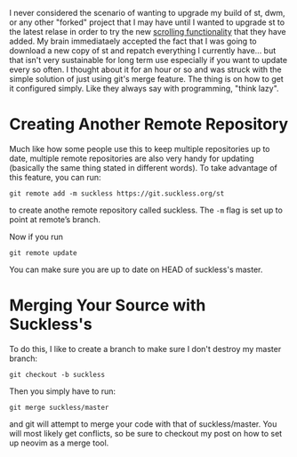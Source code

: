 I never considered the scenario of wanting to upgrade my build of st, dwm, or any other "forked" project that I may have until I wanted to upgrade st to the latest relase in order to try the new [scrolling functionality](https://www.youtube.com/watch?v=sdeX2S2uOeA) that they have added. My brain immediataely accepted the fact that I was going to download a new copy of st and repatch everything I currently have... but that isn't very sustainable for long term use especially if you want to update every so often. I thought about it for an hour or so and was struck with the simple solution of just using git's merge feature. The thing is on how to get it configured simply. Like they always say with programming, "think lazy".

# Creating Another Remote Repository
Much like how some people use this to keep multiple repositories up to date, multiple remote repositories are also very handy for updating (basically the same thing stated in different words). To take advantage of this feature, you can run: 

```
git remote add -m suckless https://git.suckless.org/st
```

to create anothe remote repository called suckless. The `-m` flag is set up to point at remote’s <master> branch.

Now if you run 

```
git remote update
```

You can make sure you are up to date on HEAD of suckless's master.

# Merging Your Source with Suckless's
To do this, I like to create a branch to make sure I don't destroy my master branch:

``` 
git checkout -b suckless
```

Then you simply have to run:

```
git merge suckless/master
```

and git will attempt to merge your code with that of suckless/master. You will most likely get conflicts, so be sure to checkout my post on how to set up neovim as a merge tool.
